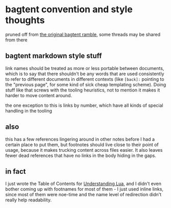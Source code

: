 # bagtent convention and style thoughts

pruned off from [the original bagtent ramble][mound], some threads may be shared from there

[mound]: 9432d8de-485e-4253-8dcb-e8ed3dda45f9.md

## bagtent markdown style stuff

link names should be treated as more or less portable between documents, which is to say that there shouldn't be any words that are used consistently to refer to different documents in different contexts (like `[back]:` pointing to the "previous page", for some kind of sick cheap templating scheme). Doing stuff like that screws with the tooling heuristics, not to mention it makes it harder to move content around.

the one exception to this is links by number, which have all kinds of special handling in the tooling

## also

this has a few references lingering around in other notes before I had a certain place to put them, but footnotes should live close to their point of usage, because it makes trucking content across files easier. It also leaves fewer dead references that have no links in the body hiding in the gaps.

## in fact

I just wrote the Table of Contents for [Understanding Lua][], and I didn't even bother coming up with footnames for most of them - I just used inline links, since most of them were noe-time and the name level of redirection didn't really help readability.

[Understanding Lua]: ea6e4e03-acb8-46ea-9024-4333e363ee60.html
